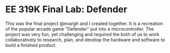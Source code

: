 # EE 319K Final Lab: Defender
This was the final project @evargh and I created together. It is a recreation of the popular arcade game "Defender" put into a microcontroller.
The project was very fun, yet challenging and required the both of us to work collaboratively to research, plan, and develop the hardware and software
to build a finished product.
